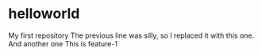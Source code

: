 # helloworld
My first repository
The previous line was silly, so I replaced it with this one.
And another one
This is feature-1
